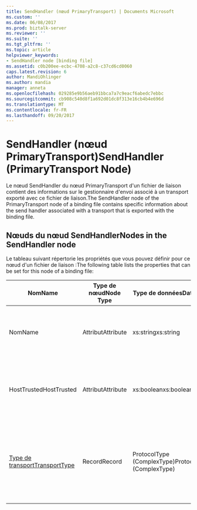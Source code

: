 ```yaml
---
title: SendHandler (nœud PrimaryTransport) | Documents Microsoft
ms.custom: ''
ms.date: 06/08/2017
ms.prod: biztalk-server
ms.reviewer: ''
ms.suite: ''
ms.tgt_pltfrm: ''
ms.topic: article
helpviewer_keywords:
- SendHandler node [binding file]
ms.assetid: c0b200ee-ecbc-4708-a2c8-c37cd6cd0060
caps.latest.revision: 6
author: MandiOhlinger
ms.author: mandia
manager: anneta
ms.openlocfilehash: 029285e9b56aeb91bbca7a7c9eacf6abedc7ebbc
ms.sourcegitcommit: cb908c540d8f1a692d01dc8f313e16cb4b4e696d
ms.translationtype: MT
ms.contentlocale: fr-FR
ms.lasthandoff: 09/20/2017
---
```

# <a name="sendhandler-primarytransport-node"></a><span data-ttu-id="1411e-102">SendHandler (nœud PrimaryTransport)</span><span class="sxs-lookup"><span data-stu-id="1411e-102">SendHandler (PrimaryTransport Node)</span></span>
<span data-ttu-id="1411e-103">Le nœud SendHandler du nœud PrimaryTransport d'un fichier de liaison contient des informations sur le gestionnaire d'envoi associé à un transport exporté avec ce fichier de liaison.</span><span class="sxs-lookup"><span data-stu-id="1411e-103">The SendHandler node of the PrimaryTransport node of a binding file contains specific information about the send handler associated with a transport that is exported with the binding file.</span></span>  
  
## <a name="nodes-in-the-sendhandler-node"></a><span data-ttu-id="1411e-104">Nœuds du nœud SendHandler</span><span class="sxs-lookup"><span data-stu-id="1411e-104">Nodes in the SendHandler node</span></span>  
 <span data-ttu-id="1411e-105">Le tableau suivant répertorie les propriétés que vous pouvez définir pour ce nœud d'un fichier de liaison :</span><span class="sxs-lookup"><span data-stu-id="1411e-105">The following table lists the properties that can be set for this node of a binding file:</span></span>  
  
|<span data-ttu-id="1411e-106">**Nom**</span><span class="sxs-lookup"><span data-stu-id="1411e-106">**Name**</span></span>|<span data-ttu-id="1411e-107">**Type de nœud**</span><span class="sxs-lookup"><span data-stu-id="1411e-107">**Node Type**</span></span>|<span data-ttu-id="1411e-108">**Type de données**</span><span class="sxs-lookup"><span data-stu-id="1411e-108">**Data Type**</span></span>|<span data-ttu-id="1411e-109">**Description**</span><span class="sxs-lookup"><span data-stu-id="1411e-109">**Description**</span></span>|<span data-ttu-id="1411e-110">**Restrictions**</span><span class="sxs-lookup"><span data-stu-id="1411e-110">**Restrictions**</span></span>|<span data-ttu-id="1411e-111">**Commentaires**</span><span class="sxs-lookup"><span data-stu-id="1411e-111">**Comments**</span></span>|  
|--------------|-------------------|-------------------|---------------------|----------------------|------------------|  
|<span data-ttu-id="1411e-112">Nom</span><span class="sxs-lookup"><span data-stu-id="1411e-112">Name</span></span>|<span data-ttu-id="1411e-113">Attribut</span><span class="sxs-lookup"><span data-stu-id="1411e-113">Attribute</span></span>|<span data-ttu-id="1411e-114">xs:string</span><span class="sxs-lookup"><span data-stu-id="1411e-114">xs:string</span></span>|<span data-ttu-id="1411e-115">Spécifie le nom du gestionnaire d'envoi associé au transport.</span><span class="sxs-lookup"><span data-stu-id="1411e-115">Specifies the name of the send handler associated with the transport.</span></span>|<span data-ttu-id="1411e-116">Facultatif</span><span class="sxs-lookup"><span data-stu-id="1411e-116">Not required</span></span>|<span data-ttu-id="1411e-117">Valeur par défaut : vide</span><span class="sxs-lookup"><span data-stu-id="1411e-117">Default value: empty</span></span>|  
|<span data-ttu-id="1411e-118">HostTrusted</span><span class="sxs-lookup"><span data-stu-id="1411e-118">HostTrusted</span></span>|<span data-ttu-id="1411e-119">Attribut</span><span class="sxs-lookup"><span data-stu-id="1411e-119">Attribute</span></span>|<span data-ttu-id="1411e-120">xs:boolean</span><span class="sxs-lookup"><span data-stu-id="1411e-120">xs:boolean</span></span>|<span data-ttu-id="1411e-121">Spécifie si l'hôte associé au gestionnaire d'envoi est approuvé.</span><span class="sxs-lookup"><span data-stu-id="1411e-121">Specifies whether the host associated with the send handler is trusted.</span></span>|<span data-ttu-id="1411e-122">Requis</span><span class="sxs-lookup"><span data-stu-id="1411e-122">Required</span></span>|<span data-ttu-id="1411e-123">Valeur par défaut : Aucun</span><span class="sxs-lookup"><span data-stu-id="1411e-123">Default value: none</span></span><br /><br /> <span data-ttu-id="1411e-124">La valeur **true** si l’hôte est approuvé, sinon la valeur **false**.</span><span class="sxs-lookup"><span data-stu-id="1411e-124">Set to **true** if host is trusted, otherwise set to **false**.</span></span>|  
|[<span data-ttu-id="1411e-125">Type de transport</span><span class="sxs-lookup"><span data-stu-id="1411e-125">TransportType</span></span>](../core/transporttype.md)|<span data-ttu-id="1411e-126">Record</span><span class="sxs-lookup"><span data-stu-id="1411e-126">Record</span></span>|<span data-ttu-id="1411e-127">ProtocolType (ComplexType)</span><span class="sxs-lookup"><span data-stu-id="1411e-127">ProtocolType (ComplexType)</span></span>|<span data-ttu-id="1411e-128">Spécifie le type de transport, qui correspond également au nom de l'adaptateur utilisé avec ce gestionnaire d'envoi.</span><span class="sxs-lookup"><span data-stu-id="1411e-128">Specifies the transport type, which is also the name of the adapter used with this send handler.</span></span>|<span data-ttu-id="1411e-129">Requis</span><span class="sxs-lookup"><span data-stu-id="1411e-129">Required</span></span>|<span data-ttu-id="1411e-130">Valeur par défaut : Aucun</span><span class="sxs-lookup"><span data-stu-id="1411e-130">Default value: none</span></span>|